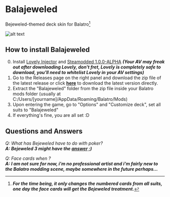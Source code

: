 # Balajeweled
Bejeweled-themed deck skin for Balatro[^1]

![alt text](https://i.imgur.com/Cq8zGT5.png)


## How to install Balajeweled
0. Install [Lovely Injector](https://github.com/ethangreen-dev/lovely-injector) and [Steamodded 1.0.0-ALPHA](https://github.com/Steamodded/smods/archive/refs/heads/main.zip) **_(Your AV may freak out after downloading Lovely, don't fret, Lovely is completely safe to download, you'll need to whitelist Lovely in your AV settings)_**
1. Go to the Releases page on the right panel and download the zip file of the latest release or click **[here](https://github.com/ARandomTank7/Balajeweled/releases/download/v0.1/Balajeweled.zip)** to download the latest version directly.
2. Extract the "Balajeweled" folder from the zip file inside your Balatro mods folder (usually at C:/Users/[yourname]/AppData/Roaming/Balatro/Mods)
3. Upon entering the game, go to "Options" and "Customize deck", set all suits to "Balajeweled"
4. If everything's fine, you are all set :D

## Questions and Answers
*Q: What has Bejeweled have to do with poker?*  
***A: Bejeweled 3 might have the [answer](https://bejeweled.fandom.com/wiki/Poker_(game_mode)) ;)***

*Q: Face cards when ?*  
***A: I am not sure for now, i'm no professional artist and i'm fairly new to the Balatro modding scene, maybe somewhere in the future perhaps...***

[^1]:***For the time being, it only changes the numbered cards from all suits, one day the face cards will get the Bejeweled treatment.***